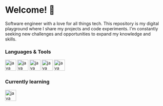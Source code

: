 # Welcome! 👋
  Software engineer with a love for all things tech. This repository is my digital playground where I share my projects and code experiments. I'm constantly seeking new challenges and opportunities to expand my knowledge and skills.
### Languages & Tools
  <img src="https://cdn.jsdelivr.net/gh/devicons/devicon/icons/java/java-original.svg" height="36" width="36" alt="java" style="max-width: 100%;" /> <img src="https://cdn.jsdelivr.net/gh/devicons/devicon/icons/html5/html5-original.svg" height="36" width="36" alt="java" style="max-width: 100%;" /> <img src="https://cdn.jsdelivr.net/gh/devicons/devicon/icons/css3/css3-original.svg" height="36" width="36" alt="java" style="max-width: 100%;" /> <img src="https://cdn.jsdelivr.net/gh/devicons/devicon/icons/python/python-original.svg" height="36" width="36" alt="java" style="max-width: 100%;" /> <img src="https://cdn.jsdelivr.net/gh/devicons/devicon/icons/spring/spring-original.svg" height="36" width="36" alt="java" style="max-width: 100%;" />

### Currently learning
 <img src="https://cdn.jsdelivr.net/gh/devicons/devicon/icons/javascript/javascript-original.svg" height="36" width="36" alt="java" style="max-width: 100%;" />

<!--
**kyang1245/kyang1245** is a ✨ _special_ ✨ repository because its `README.md` (this file) appears on your GitHub profile.

Here are some ideas to get you started:

- 🔭 I’m currently working on ...
- 🌱 I’m currently learning ...
- 👯 I’m looking to collaborate on ...
- 🤔 I’m looking for help with ...
- 💬 Ask me about ...
- 📫 How to reach me: ...
- 😄 Pronouns: ...
- ⚡ Fun fact: ...
-->


